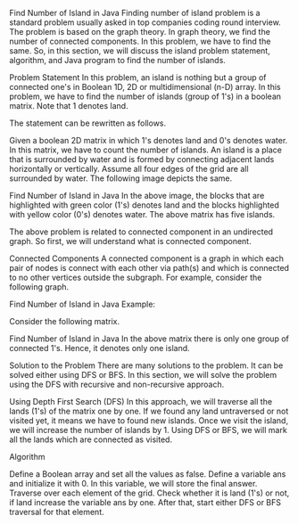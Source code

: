 Find Number of Island in Java
Finding number of island problem is a standard problem usually asked in top companies coding round interview. The problem is based on the graph theory. In graph theory, we find the number of connected components. In this problem, we have to find the same. So, in this section, we will discuss the island problem statement, algorithm, and Java program to find the number of islands.

Problem Statement
In this problem, an island is nothing but a group of connected one's in Boolean 1D, 2D or multidimensional (n-D) array. In this problem, we have to find the number of islands (group of 1's) in a boolean matrix. Note that 1 denotes land.

The statement can be rewritten as follows.



Given a boolean 2D matrix in which 1's denotes land and 0's denotes water. In this matrix, we have to count the number of islands. An island is a place that is surrounded by water and is formed by connecting adjacent lands horizontally or vertically. Assume all four edges of the grid are all surrounded by water. The following image depicts the same.

Find Number of Island in Java
In the above image, the blocks that are highlighted with green color (1's) denotes land and the blocks highlighted with yellow color (0's) denotes water. The above matrix has five islands.

The above problem is related to connected component in an undirected graph. So first, we will understand what is connected component.

Connected Components
A connected component is a graph in which each pair of nodes is connect with each other via path(s) and which is connected to no other vertices outside the subgraph. For example, consider the following graph.

Find Number of Island in Java
Example:

Consider the following matrix.

Find Number of Island in Java
In the above matrix there is only one group of connected 1's. Hence, it denotes only one island.

Solution to the Problem
There are many solutions to the problem. It can be solved either using DFS or BFS. In this section, we will solve the problem using the DFS with recursive and non-recursive approach.

Using Depth First Search (DFS)
In this approach, we will traverse all the lands (1's) of the matrix one by one. If we found any land untraversed or not visited yet, it means we have to found new islands. Once we visit the island, we will increase the number of islands by 1. Using DFS or BFS, we will mark all the lands which are connected as visited.

Algorithm

Define a Boolean array and set all the values as false.
Define a variable ans and initialize it with 0. In this variable, we will store the final answer.
Traverse over each element of the grid.
Check whether it is land (1's) or not, if land increase the variable ans by one.
After that, start either DFS or BFS traversal for that element.
